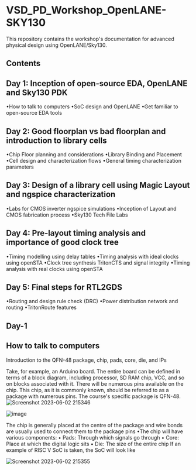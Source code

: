 # VSD_PD_Workshop_OpenLANE-SKY130
This repository contains the workshop's documentation for advanced physical design using OpenLANE/Sky130.

Contents
------------------------------------------------------------------------------------------------
Day 1: Inception of open-source EDA, OpenLANE and Sky130 PDK
--------------------------------
•How to talk to computers                                                                   •SoC design and OpenLANE
•Get familiar to open-source EDA tools

Day 2: Good floorplan vs bad floorplan and introduction to library cells
-------------------------
•Chip Floor planning and considerations
•Library Binding and Placement
•Cell design and characterization flows
•General timing characterization parameters

Day 3: Design of a library cell using Magic Layout and ngspice characterization
-----------------------
•Labs for CMOS inverter ngspice simulations
•Inception of Layout and CMOS fabrication process
•Sky130 Tech File Labs

Day 4: Pre-layout timing analysis and importance of good clock tree
------------------------------
•Timing modelling using delay tables
•Timing analysis with ideal clocks using openSTA
•Clock tree synthesis TritonCTS and signal integrity
•Timing analysis with real clocks using openSTA

Day 5: Final steps for RTL2GDS
------------------------------------
•Routing and design rule check (DRC)
•Power distribution network and routing
•TritonRoute features


Day-1
-------------------------------------------
How to talk to computers
-------------------------------
Introduction to the QFN-48 package, chip, pads, core, die, and IPs

Take, for example, an Arduino board. The entire board can be defined in terms of a block diagram, including processor, SD RAM chip, VCC, and so on blocks associated with it. There will be numerous pins available on the chip. This chip, as it is commonly known, should be referred to as a package with numerous pins. The course's specific package is QFN-48.
![Screenshot 2023-06-02 215346](https://github.com/AmitGupta003/VSD_PD_Workshop_OpenLANE-SKY130/assets/135353855/12b8a453-98cb-4ecb-9071-96ee5b586bc0)

![image](https://github.com/AmitGupta003/VSD_PD_Workshop_OpenLANE-SKY130/assets/135353855/f3f3059d-c34c-43aa-81ea-5a6db7a109f1)

The chip is generally placed at the centre of the package and wire bonds are usually used to connect them to the package pins
•The chip will have various components:
• Pads: Through which signals go through
• Core: Place at which the digital logic sits
• Die: The size of the entire chip
If an example of RISC V SoC is taken, the SoC will look like

![Screenshot 2023-06-02 215355](https://github.com/AmitGupta003/VSD_PD_Workshop_OpenLANE-SKY130/assets/135353855/7091679f-6957-4a41-b27b-6bfe97fa53c8)


